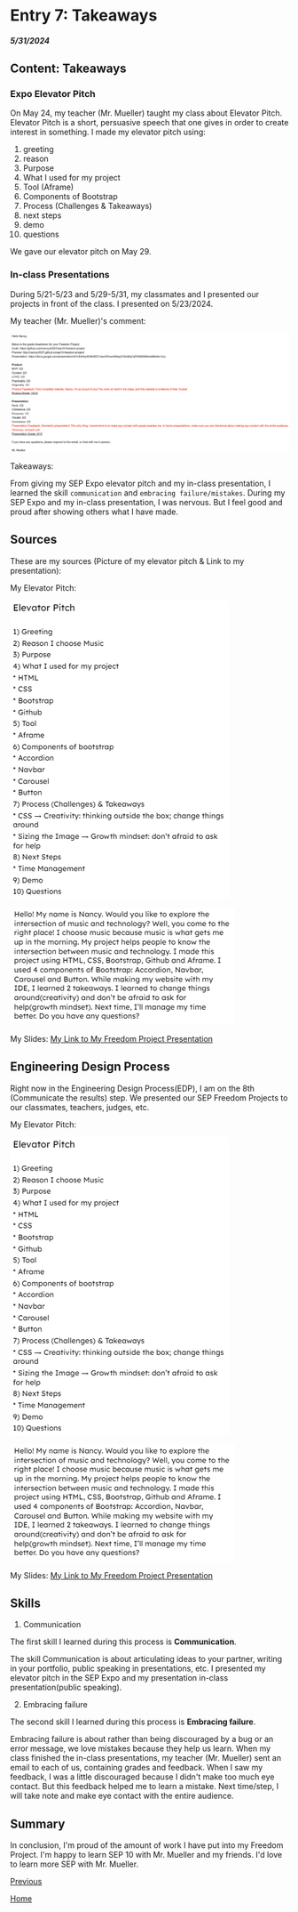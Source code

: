 # Entry 7: Takeaways
##### 5/31/2024

## Content: Takeaways

### Expo Elevator Pitch
On May 24, my teacher (Mr. Mueller) taught my class about Elevator Pitch. Elevator Pitch is a short, persuasive speech that one gives in order to create interest in something. I made my elevator pitch using:
1) greeting
2) reason
3) Purpose
4) What I used for my project
5) Tool (Aframe)
6) Components of Bootstrap
7) Process (Challenges & Takeaways)
8) next steps
9) demo
10) questions

We gave our elevator pitch on May 29. 

### In-class Presentations
During 5/21-5/23 and 5/29-5/31, my classmates and I presented our projects in front of the class. I presented on 5/23/2024.

My teacher (Mr. Mueller)'s comment:

![alt text](image-9.png)

Takeaways:

From giving my SEP Expo elevator pitch and my in-class presentation, I learned
the skill `communication` and `embracing failure/mistakes`. During my SEP Expo and my in-class presentation, I was nervous. But I feel good and proud after showing others what I have made.

## Sources

These are my sources (Picture of my elevator pitch & Link to my presentation):

My Elevator Pitch:

![alt text](image-10.png)

![alt text](image-11.png)

My Slides: [My Link to My Freedom Project Presentation](https://docs.google.com/presentation/d/1cEArhy4DAlHtDC1AwvFKnwcfA8qq7H5n66q7qPGW6WM/edit#slide=id.g2de46a2a3ca_0_113)

## Engineering Design Process

Right now in the Engineering Design Process(EDP), I am on the 8th (Communicate the results) step. We presented our SEP Freedom Projects to our classmates, teachers, judges, etc.

My Elevator Pitch:

![alt text](image-10.png)

![alt text](image-11.png)

My Slides: [My Link to My Freedom Project Presentation](https://docs.google.com/presentation/d/1cEArhy4DAlHtDC1AwvFKnwcfA8qq7H5n66q7qPGW6WM/edit#slide=id.g2de46a2a3ca_0_113)

## Skills

1) Communication

The first skill I learned during this process is **Communication**.

The skill Communication is about articulating ideas to your partner, writing in your portfolio, public speaking in presentations, etc. I presented my elevator pitch in the SEP Expo and my presentation in-class presentation(public speaking).

2) Embracing failure

The second skill I learned during this process is **Embracing failure**.

Embracing failure is about rather than being discouraged by a bug or an error message, we love mistakes because they help us learn. When my class finished the in-class presentations, my teacher (Mr. Mueller) sent an email to each of us, containing grades and feedback. When I saw my feedback, I was a little discouraged because I didn't make too much eye contact. But this feedback helped me to learn a mistake. Next time/step, I will take note and make eye contact with the entire audience.

## Summary
In conclusion, I'm proud of the amount of work I have put into my Freedom Project. I'm happy to learn SEP 10 with Mr. Mueller and my friends. I'd love to learn more SEP with Mr. Mueller.

[Previous](entry06.md)

[Home](../README.md)
